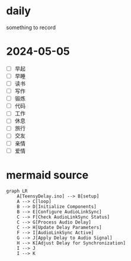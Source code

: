 # daily
something to record
# 2024-05-05
- [ ] 早起
- [ ] 早睡
- [ ] 读书
- [ ] 写作
- [ ] 锻炼
- [ ] 代码
- [ ] 工作
- [ ] 休息
- [ ] 旅行
- [ ] 交友
- [ ] 亲情
- [ ] 爱情

# mermaid source
```mermaid
graph LR
    A[TeensyDelay.ino] --> B[setup]
    A --> C[loop]
    B --> D[Initialize Components]
    B --> E[Configure AudioLinkSync]
    C --> F[Check AudioLinkSync Status]
    C --> G[Process Audio Delay]
    C --> H[Update Delay Parameters]
    F --> I[AudioLinkSync Active]
    G --> J[Apply Delay to Audio Signal]
    H --> K[Adjust Delay for Synchronization]
    I --> J
    I --> K
```

